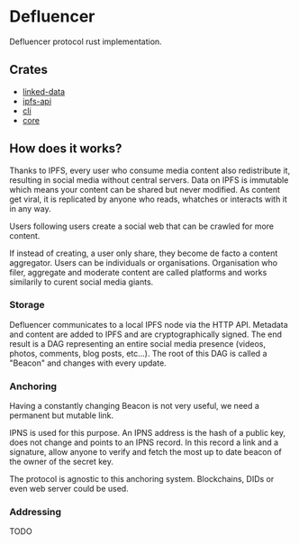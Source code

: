 # Defluencer
Defluencer protocol rust implementation.

## Crates
- [linked-data](https://github.com/Defluencer/rust-defluencer/tree/develop/linked-data)
- [ipfs-api](https://github.com/Defluencer/rust-defluencer/tree/develop/ipfs-api)
- [cli](https://github.com/Defluencer/rust-defluencer/tree/develop/cli)
- [core](https://github.com/Defluencer/rust-defluencer/tree/develop/defluencer)

## How does it works?

Thanks to IPFS, every user who consume media content also redistribute it, resulting in social media without central servers. Data on IPFS is immutable which means your content can be shared but never modified. As content get viral, it is replicated by anyone who reads, whatches or interacts with it in any way.

Users following users create a social web that can be crawled for more content.

If instead of creating, a user only share, they become de facto a content aggregator. Users can be individuals or organisations. Organisation who filer, aggregate and moderate content are called platforms and works similarily to curent social media giants.

### Storage

Defluencer communicates to a local IPFS node via the HTTP API. Metadata and content are added to IPFS and are cryptographically signed. The end result is a DAG representing an entire social media presence (videos, photos, comments, blog posts, etc...). The root of this DAG is called a "Beacon" and changes with every update.

### Anchoring

Having a constantly changing Beacon is not very useful, we need a permanent but mutable link.

IPNS is used for this purpose. An IPNS address is the hash of a public key, does not change and points to an IPNS record. In this record a link and a signature, allow anyone to verify and fetch the most up to date beacon of the owner of the secret key.

The protocol is agnostic to this anchoring system. Blockchains, DIDs or even web server could be used.

### Addressing

TODO
